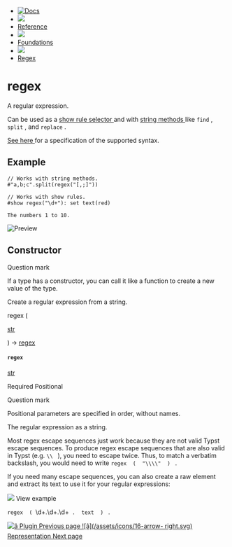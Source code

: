   * [ ![Docs](/assets/icons/16-docs-dark.svg) ](/docs)
  * ![](/assets/icons/16-arrow-right.svg)
  * [ Reference ](/docs/reference/)
  * ![](/assets/icons/16-arrow-right.svg)
  * [ Foundations ](/docs/reference/foundations/)
  * ![](/assets/icons/16-arrow-right.svg)
  * [ Regex ](/docs/reference/foundations/regex/)

#  regex

A regular expression.

Can be used as a [ show rule selector ](/docs/reference/styling/#show-rules)
and with [ string methods ](/docs/reference/foundations/str/) like ` find ` ,
` split ` , and ` replace ` .

[ See here ](https://docs.rs/regex/latest/regex/#syntax) for a specification
of the supported syntax.

##  Example

    
    
    // Works with string methods.
    #"a,b;c".split(regex("[,;]"))
    
    // Works with show rules.
    #show regex("\d+"): set text(red)
    
    The numbers 1 to 10.
    

![Preview](/assets/docs/UtfXJAklKdjyBZ3HmRwY-AAAAAAAAAAA.png)

##  Constructor

Question mark

If a type has a constructor, you can call it like a function to create a new
value of the type.

Create a regular expression from a string.

regex  (

[ str ](/docs/reference/foundations/str/)

)  -> [ regex ](/docs/reference/foundations/regex/)

####  ` regex `

[ str ](/docs/reference/foundations/str/)

Required  Positional

Question mark

Positional parameters are specified in order, without names.

The regular expression as a string.

Most regex escape sequences just work because they are not valid Typst escape
sequences. To produce regex escape sequences that are also valid in Typst
(e.g. ` \\  ` ), you need to escape twice. Thus, to match a verbatim
backslash, you would need to write ` regex  (  "\\\\"  )  ` .

If you need many escape sequences, you can also create a raw element and
extract its text to use it for your regular expressions:

![](/assets/icons/16-arrow-right.svg) View example

` regex  (  `\d+\.\d+\.\d+`  .  text  )  ` .

[ ![â](/assets/icons/16-arrow-right.svg) Plugin  Previous page
](/docs/reference/foundations/plugin/) [ ![â](/assets/icons/16-arrow-
right.svg) Representation  Next page  ](/docs/reference/foundations/repr/)


